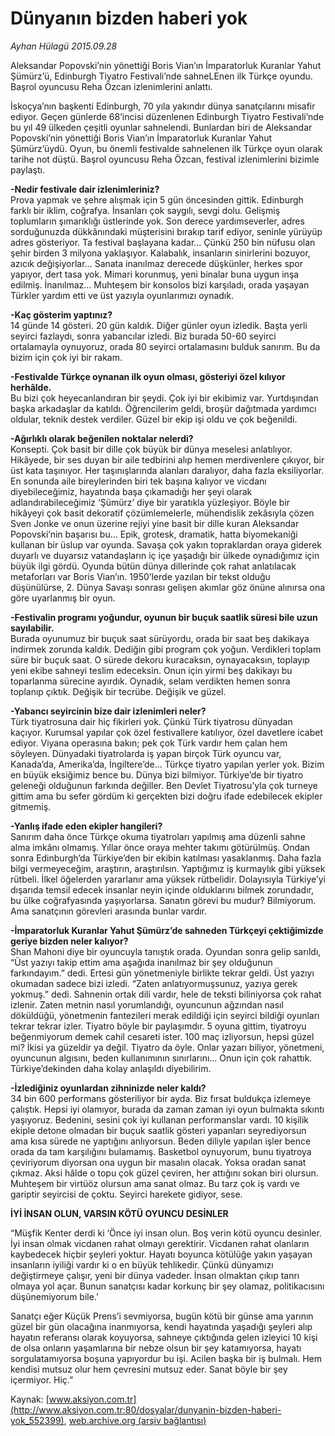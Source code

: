 # Dünyanın bizden haberi yok

*Ayhan Hülagü 2015.09.28*

<div class="pNewsDetailMainContent" itemprop="articleBody">
 <p>
  Aleksandar Popovski’nin yönettiği Boris Vian’ın İmparatorluk Kuranlar Yahut Şümürz’ü, Edinburgh Tiyatro Festivali’nde sahneLEnen ilk Türkçe oyundu. Başrol oyuncusu Reha Özcan izlenimlerini anlattı.
 </p>
 <p>
  İskoçya’nın başkenti Edinburgh, 70 yıla yakındır dünya sanatçılarını misafir ediyor. Geçen günlerde 68’incisi düzenlenen Edinburgh Tiyatro Festivali’nde bu yıl 49 ülkeden çeşitli oyunlar sahnelendi. Bunlardan biri de Aleksandar Popovski’nin yönettiği Boris Vian’ın İmparatorluk Kuranlar Yahut Şümürz’üydü. Oyun, bu önemli festivalde sahnelenen ilk Türkçe oyun olarak tarihe not düştü. Başrol oyuncusu Reha Özcan, festival izlenimlerini bizimle paylaştı.
 </p>
 <p>
  <strong>
   -Nedir festivale dair izlenimleriniz?
  </strong>
  <br/>
  Prova yapmak ve şehre alışmak için 5 gün öncesinden gittik. Edinburgh farklı bir iklim, coğrafya. İnsanları çok saygılı, sevgi dolu. Gelişmiş toplumların şımarıklığı üstlerinde yok. Son derece yardımseverler, adres sorduğunuzda dükkânındaki müşterisini bırakıp tarif ediyor, seninle yürüyüp adres gösteriyor. Ta festival başlayana kadar... Çünkü 250 bin nüfusu olan şehir birden 3 milyona yaklaşıyor. Kalabalık, insanların sinirlerini bozuyor, azıcık değişiyorlar… Sanata inanılmaz derecede düşkünler, herkes spor yapıyor, dert tasa yok. Mimari korunmuş, yeni binalar buna uygun inşa edilmiş. İnanılmaz… Muhteşem bir konsolos bizi karşıladı, orada yaşayan Türkler yardım etti ve üst yazıyla oyunlarımızı oynadık.
 </p>
 <p>
  <strong>
   -Kaç gösterim yaptınız?
  </strong>
  <br/>
  14 günde 14 gösteri. 20 gün kaldık. Diğer günler oyun izledik. Başta yerli seyirci fazlaydı, sonra yabancılar izledi. Biz burada 50-60 seyirci ortalamayla oynuyoruz, orada 80 seyirci ortalamasını bulduk sanırım. Bu da bizim için çok iyi bir rakam.
 </p>
 <p>
  <strong>
   -Festivalde Türkçe oynanan ilk oyun olması, gösteriyi özel kılıyor herhâlde.
  </strong>
  <br/>
  Bu bizi çok heyecanlandıran bir şeydi. Çok iyi bir ekibimiz var. Yurtdışından başka arkadaşlar da katıldı. Öğrencilerim geldi, broşür dağıtmada yardımcı oldular, teknik destek verdiler. Güzel bir ekip işi oldu ve çok beğenildi.
 </p>
 <p>
  <strong>
   -Ağırlıklı olarak beğenilen noktalar nelerdi?
  </strong>
  <br/>
  Konsepti. Çok basit bir dille çok büyük bir dünya meselesi anlatılıyor. Hikâyede, bir ses duyan bir aile tedbirini alıp hemen merdivenlere çıkıyor, bir üst kata taşınıyor. Her taşınışlarında alanları daralıyor, daha fazla eksiliyorlar. En sonunda aile bireylerinden biri tek başına kalıyor ve vicdanı diyebileceğimiz, hayatında başa çıkamadığı her şeyi olarak adlandırabileceğimiz ‘Şümürz’ diye bir yaratıkla yüzleşiyor. Böyle bir hikâyeyi çok basit dekoratif çözümlemelerle, mühendislik zekâsıyla çözen Sven Jonke ve onun üzerine rejiyi yine basit bir dille kuran Aleksandar Popovski’nin başarısı bu… Epik, grotesk, dramatik, hatta biyomekaniği kullanan bir üslup var oyunda. Savaşa çok yakın topraklardan oraya giderek duyarlı ve duyarsız vatandaşların iç içe yaşadığı bir ülkede oynadığımız için büyük ilgi gördü. Oyunda bütün dünya dillerinde çok rahat anlatılacak metaforları var Boris Vian’ın. 1950’lerde yazılan bir tekst olduğu düşünülürse, 2. Dünya Savaşı sonrası gelişen akımlar göz önüne alınırsa ona göre uyarlanmış bir oyun.
 </p>
 <p>
  <strong>
   -Festivalin programı yoğundur, oyunun bir buçuk saatlik süresi bile uzun sayılabilir.
  </strong>
  <br/>
  Burada oyunumuz bir buçuk saat sürüyordu, orada bir saat beş dakikaya indirmek zorunda kaldık. Dediğin gibi program çok yoğun. Verdikleri toplam süre bir buçuk saat. O sürede dekoru kuracaksın, oynayacaksın, toplayıp yeni ekibe sahneyi teslim edeceksin. Onun için yirmi beş dakikayı bu toparlanma sürecine ayırdık. Oynadık, selam verdikten hemen sonra toplanıp çıktık. Değişik bir tecrübe. Değişik ve güzel.
 </p>
 <p>
  <strong>
   -Yabancı seyircinin bize dair izlenimleri neler?
  </strong>
  <br/>
  Türk tiyatrosuna dair hiç fikirleri yok. Çünkü Türk tiyatrosu dünyadan kaçıyor. Kurumsal yapılar çok özel festivallere katılıyor, özel davetlere icabet ediyor. Viyana operasına bakın; pek çok Türk vardır hem çalan hem söyleyen. Dünyadaki tiyatrolarda iş yapan birçok Türk oyuncu var, Kanada’da, Amerika’da, İngiltere’de… Türkçe tiyatro yapılan yerler yok. Bizim en büyük eksiğimiz bence bu. Dünya bizi bilmiyor. Türkiye’de bir tiyatro geleneği olduğunun farkında değiller. Ben Devlet Tiyatrosu’yla çok turneye gittim ama bu sefer gördüm ki gerçekten bizi doğru ifade edebilecek ekipler gitmemiş.
 </p>
 <p>
  <strong>
   -Yanlış ifade eden ekipler hangileri?
  </strong>
  <br/>
  Sanırım daha önce Türkçe okuma tiyatroları yapılmış ama düzenli sahne alma imkânı olmamış. Yıllar önce oraya mehter takımı götürülmüş. Ondan sonra Edinburgh’da Türkiye’den bir ekibin katılması yasaklanmış. Daha fazla bilgi vermeyeceğim, araştırın, araştırılsın. Yaptığımız iş kurmaylık gibi yüksek rütbeli. İlkel öğelerden yararlanır ama yüksek rütbelidir. Dolayısıyla Türkiye’yi dışarıda temsil edecek insanlar neyin içinde olduklarını bilmek zorundadır, bu ülke coğrafyasında yaşıyorlarsa. Sanatın görevi bu mudur? Bilmiyorum. Ama sanatçının görevleri arasında bunlar vardır.
 </p>
 <p>
  <strong>
   -İmparatorluk Kuranlar Yahut Şümürz’de sahneden Türkçeyi çektiğimizde geriye bizden neler kalıyor?
  </strong>
  <br/>
  Shan Mahoni diye bir oyuncuyla tanıştık orada. Oyundan sonra gelip sarıldı, “Üst yazıyı takip ettim ama aşağıda inanılmaz bir şey olduğunun farkındayım.” dedi. Ertesi gün yönetmeniyle birlikte tekrar geldi. Üst yazıyı okumadan sadece bizi izledi. “Zaten anlatıyormuşsunuz, yazıya gerek yokmuş.” dedi. Sahnenin ortak dili vardır, hele de teksti biliniyorsa çok rahat izlenir. Zaten metnin nasıl yorumlandığı, oyuncunun ağzından nasıl döküldüğü, yönetmenin fantezileri merak edildiği için seyirci bildiği oyunları tekrar tekrar izler. Tiyatro böyle bir paylaşımdır. 5 oyuna gittim, tiyatroyu beğenmiyorum demek cahil cesareti ister. 100 maç izliyorsun, hepsi güzel mi? İkisi ya güzeldir ya değil. Tiyatro da öyle. Onlar yazarı biliyor, yönetmeni, oyuncunun algısını, beden kullanımının sınırlarını… Onun için çok rahattık. Türkiye’dekinden daha kolay anlaşıldı diyebilirim.
 </p>
 <p>
  <strong>
   -İzlediğiniz oyunlardan zihninizde neler kaldı?
  </strong>
  <br/>
  34 bin 600 performans gösteriliyor bir ayda. Biz fırsat buldukça izlemeye çalıştık. Hepsi iyi olamıyor, burada da zaman zaman iyi oyun bulmakta sıkıntı yaşıyoruz. Bedenini, sesini çok iyi kullanan performanslar vardı. 10 kişilik ekiple detone olmadan bir buçuk saatlik gösteri yapanları seyrediyorsun ama kısa sürede ne yaptığını anlıyorsun. Beden diliyle yapılan işler bence orada da tam karşılığını bulamamış. Basketbol oynuyorum, bunu tiyatroya çeviriyorum diyorsan ona uygun bir masalın olacak. Yoksa oradan sanat çıkmaz. Aksi hâlde o topu çok güzel çeviren, her attığını sokan biri olursun. Muhteşem bir virtüöz olursun ama sanat olmaz. Bu tarz çok iş vardı ve gariptir seyircisi de çoktu. Seyirci harekete gidiyor, sese.
 </p>
 <p>
  <strong>
   İYİ İNSAN OLUN, VARSIN KÖTÜ OYUNCU DESİNLER
  </strong>
 </p>
 <p>
  “Müşfik Kenter derdi ki ‘Önce iyi insan olun. Boş verin kötü oyuncu desinler. İyi insan olmak vicdanen rahat olmayı gerektirir. Vicdanen rahat olanların kaybedecek hiçbir şeyleri yoktur. Hayatı boyunca kötülüğe yakın yaşayan insanların iyiliği vardır ki o en büyük tehlikedir. Çünkü dünyamızı değiştirmeye çalışır, yeni bir dünya vadeder. İnsan olmaktan çıkıp tanrı olmaya yol açar. Bunun sanatçısı kadar korkunç bir şey olamaz, politikacısını düşünemiyorum bile.’
 </p>
 <p>
  Sanatçı eğer Küçük Prens’i sevmiyorsa, bugün kötü bir günse ama yarının güzel bir gün olacağına inanmıyorsa, kendi hayatında yaşadığı şeyleri alıp hayatın referansı olarak koyuyorsa, sahneye çıktığında gelen izleyici 10 kişi de olsa onların yaşamlarına bir nebze olsun bir şey katamıyorsa, hayatı sorgulatamıyorsa boşuna yapıyordur bu işi. Acilen başka bir iş bulmalı. Hem kendisi mutsuz olur hem çevresini mutsuz eder. Sanat böyle bir şey içermiyor. Hiç.”
 </p>
</div>


Kaynak: [www.aksiyon.com.tr](http://www.aksiyon.com.tr:80/dosyalar/dunyanin-bizden-haberi-yok_552399), [web.archive.org (arşiv bağlantısı)](http://web.archive.org/web/20151004065813/http://www.aksiyon.com.tr:80/dosyalar/dunyanin-bizden-haberi-yok_552399)
